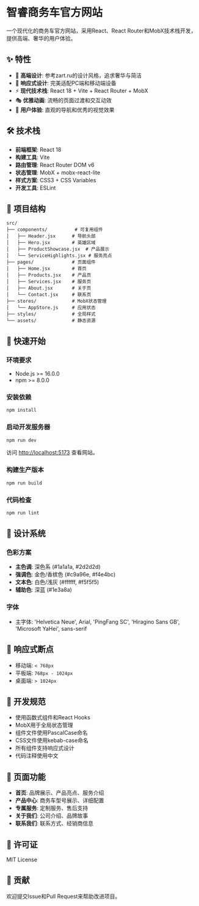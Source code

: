 # 智睿商务车官方网站

一个现代化的商务车官方网站，采用React、React Router和MobX技术栈开发，提供高端、奢华的用户体验。

## ✨ 特性

- 🎨 **高端设计**: 参考zart.ru的设计风格，追求奢华与简洁
- 📱 **响应式设计**: 完美适配PC端和移动端设备
- ⚡ **现代技术栈**: React 18 + Vite + React Router + MobX
- 🎭 **优雅动画**: 流畅的页面过渡和交互动效
- 🌟 **用户体验**: 直观的导航和优秀的视觉效果

## 🛠️ 技术栈

- **前端框架**: React 18
- **构建工具**: Vite
- **路由管理**: React Router DOM v6
- **状态管理**: MobX + mobx-react-lite
- **样式方案**: CSS3 + CSS Variables
- **开发工具**: ESLint

## 📁 项目结构

```
src/
├── components/          # 可复用组件
│   ├── Header.jsx      # 导航头部
│   ├── Hero.jsx        # 英雄区域
│   ├── ProductShowcase.jsx  # 产品展示
│   └── ServiceHighlights.jsx # 服务亮点
├── pages/              # 页面组件
│   ├── Home.jsx        # 首页
│   ├── Products.jsx    # 产品页
│   ├── Services.jsx    # 服务页
│   ├── About.jsx       # 关于页
│   └── Contact.jsx     # 联系页
├── stores/             # MobX状态管理
│   └── AppStore.js     # 应用状态
├── styles/             # 全局样式
└── assets/             # 静态资源
```

## 🚀 快速开始

### 环境要求

- Node.js >= 16.0.0
- npm >= 8.0.0

### 安装依赖

```bash
npm install
```

### 启动开发服务器

```bash
npm run dev
```

访问 [http://localhost:5173](http://localhost:5173) 查看网站。

### 构建生产版本

```bash
npm run build
```

### 代码检查

```bash
npm run lint
```

## 🎨 设计系统

### 色彩方案
- **主色调**: 深色系 (#1a1a1a, #2d2d2d)
- **强调色**: 金色/香槟色 (#c9a96e, #f4e4bc)  
- **文本色**: 白色/浅灰 (#ffffff, #f5f5f5)
- **辅助色**: 深蓝 (#1e3a8a)

### 字体
- 主字体: 'Helvetica Neue', Arial, 'PingFang SC', 'Hiragino Sans GB', 'Microsoft YaHei', sans-serif

## 📱 响应式断点

- 移动端: `< 768px`
- 平板端: `768px - 1024px`  
- 桌面端: `> 1024px`

## 🔧 开发规范

- 使用函数式组件和React Hooks
- MobX用于全局状态管理
- 组件文件使用PascalCase命名
- CSS文件使用kebab-case命名
- 所有组件支持响应式设计
- 代码注释使用中文

## 🌟 页面功能

- **首页**: 品牌展示、产品亮点、服务介绍
- **产品中心**: 商务车型号展示、详细配置
- **专属服务**: 定制服务、售后支持
- **关于我们**: 公司介绍、品牌故事
- **联系我们**: 联系方式、经销商信息

## 📄 许可证

MIT License

## 🤝 贡献

欢迎提交Issue和Pull Request来帮助改进项目。
